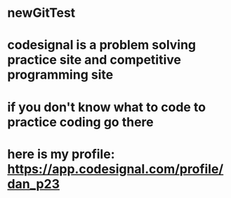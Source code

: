 # newGitTest
# codesignal is a problem solving practice site and competitive programming site
# if you don't know what to code to practice coding go there
# here is my profile: https://app.codesignal.com/profile/dan_p23
